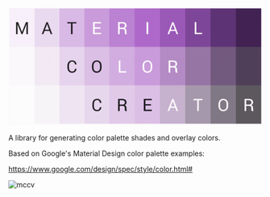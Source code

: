 ![mccl](material-color-creator-logo.png?raw=true "mccl")

A library for generating color palette shades and overlay colors.

Based on Google's Material Design color palette examples:

https://www.google.com/design/spec/style/color.html#

![mccv](material-color-creator-video.gif "mccv")